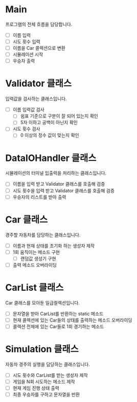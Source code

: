 # Main

프로그램의 전체 흐름을 담당합니다.

- [ ]  이름 입력
- [ ]  시도 횟수 입력
- [ ]  이름을 Car 콜렉션으로 변환
- [ ]  시뮬레이션 시작
- [ ]  우승자 출력

# Validator 클래스

입력값을 검사하는 클래스입니다.

- [ ]  이름 입력값 검사
    - [ ]  쉼표 기준으로 구분이 잘 되어 있는지 확인
    - [ ]  5자 이하고 공백이 아닌지 확인
- [ ]  시도 횟수 검사
    - [ ]  0 이상의 정수 값이 맞는지 확인

# **DataIOHandler 클래스**

시뮬레이션의 터미널 입출력을 처리하는 클래스입니다.

- [ ]  이름을 입력 받고 Validator 클래스를 호출해 검증
- [ ]  시도 횟수을 입력 받고 Validator 클래스를 호출해 검증
- [ ]  우승자의 리스트를 받아 출력

# Car 클래스

경주할 자동차를 담당하는 클래스입니다.

- [ ]  이름과 현재 상태를 초기화 하는 생성자 제작
- [ ]  1회 움직이는 메소드 구현
    - [ ]  랜덤값 생성기 구현
- [ ]  출력 메소드 오버라이딩

# CarList 클래스

Car 클래스를 모아둔 일급컬렉션입니다.

- [ ]  문자열을 받아 CarList를 반환하는 static 메소드
- [ ]  현재 콜렉션에 있는 Car들의 상태를 출력하는 메소드 오버라이딩
- [ ]  콜렉션 전체에 있는 Car들로 1회 경기하는 메소드

# Simulation 클래스

자동차 경주의 실행을 담당하는 클래스입니다.

- [ ]  시도 횟수와 CarList를 받는 생성자 제작
- [ ]  게임을 N회 시도하는 메소드 제작
- [ ]  현재 게임 진행 상태 출력
- [ ]  최종 우승자를 구하고 문자열을 반환